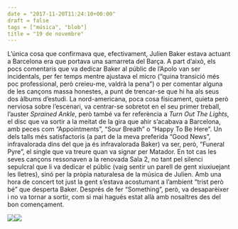 ```yaml
---
date = "2017-11-20T11:24:10+00:00"
draft = false
tags = ["música", "blob"]
title = "19 de novembre"
---
```

<!-- more -->

L’única cosa que confirmava que, efectivament, Julien Baker estava actuant a Barcelona era que portava una samarreta del Barça. A part d’això, els pocs comentaris que va dedicar Baker al públic de l’Apolo van ser incidentals, per fer temps mentre ajustava el micro (“quina transició més poc professional, però creieu-me, valdrà la pena”) o per comentar alguna de les cançons massa honestes, a punt de trencar-se que hi ha als seus dos àlbums d’estudi. La nord-americana, poca cosa físicament, quieta però nerviosa sobre l’escenari, va centrar-se sobretot en el seu primer treball, l’auster *Sprained Ankle*, però també va fer referència a *Turn Out The Lights*, el disc que va sortir a la meitat de la gira que ahir s’acabava a Barcelona, amb peces com “Appointments”, “Sour Breath” o “Happy To Be Here”. Un dels talls més satisfactoris (a part de la meva preferida “Good News”, infravalorada dins del que ja és infravalorada Baker) va ser, però, “Funeral Pyre”, el single que va treure quan va signar per Matador. En tot cas les seves cançons ressonaven a la renovada Sala 2, no tant pel silenci sepulcral que li va dedicar el públic (vaig sentir un parell de gent xiuxiuejant les lletres), sinó per la pròpia naturalesa de la música de Julien. Amb una hora de concert tot just la gent s’estava acostumant a l’ambient “trist però bé” que desperta Baker. Després de fer “Something”, però, va desaparèixer i no va tornar a sortir, com si mai hagués estat allà amb nosaltres des del bon començament.

<img class="pImageFull" src="https://pbs.twimg.com/media/DPCG1sTWkAALAjr.jpg:large"><img id="splashFade" src="https://pbs.twimg.com/media/DPCG1sTWkAALAjr.jpg:large">